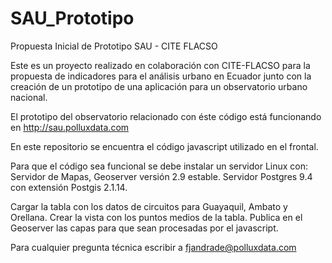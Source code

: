 # SAU_Prototipo
Propuesta Inicial de Prototipo SAU - CITE FLACSO

Este es un proyecto realizado en colaboración con CITE-FLACSO para la propuesta de indicadores para el análisis urbano en Ecuador junto con la creación de un prototipo de una aplicación para un observatorio urbano nacional.

El prototipo del observatorio relacionado con éste código está funcionando en http://sau.polluxdata.com

En este repositorio se encuentra el código javascript utilizado en el frontal.

Para que el código sea funcional se debe instalar un servidor Linux con:
Servidor de Mapas, Geoserver versión 2.9 estable.
Servidor Postgres 9.4 con extensión Postgis 2.1.14.

Cargar la tabla con los datos de circuitos para Guayaquil, Ambato y Orellana.
Crear la vista con los puntos medios de la tabla.
Publica en el Geoserver las capas para que sean procesadas por el javascript.

Para cualquier pregunta técnica escribir a fjandrade@polluxdata.com
